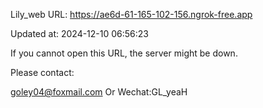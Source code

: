 Lily_web URL: https://ae6d-61-165-102-156.ngrok-free.app

Updated at: 2024-12-10 06:56:23

If you cannot open this URL, the server might be down.

Please contact: 

goley04@foxmail.com Or Wechat:GL_yeaH
